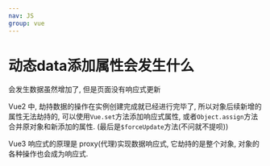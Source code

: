 ```yaml
---
nav: JS
group: vue
---
```

# 动态data添加属性会发生什么

会发生数据虽然增加了, 但是页面没有响应式更新

Vue2 中, 劫持数据的操作在实例创建完成就已经进行完毕了, 所以对象后续新增的属性无法劫持的, 可以使用`Vue.set`方法添加响应式属性, 或者`Object.assign`方法合并原对象和新添加的属性. (最后是`$forceUpdate`方法(不问就不提呗))

Vue3 响应式的原理是 proxy(代理)实现数据响应式, 它劫持的是整个对象, 对象的各种操作也会成为响应式.
